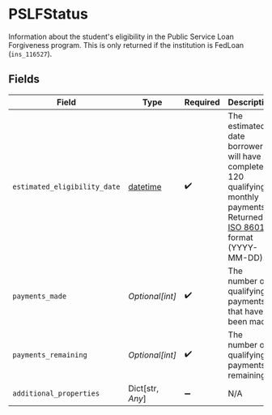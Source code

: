 # PSLFStatus

Information about the student's eligibility in the Public Service Loan Forgiveness program. This is only returned if the institution is FedLoan (`ins_116527`). 


## Fields

| Field                                                                                                                                                             | Type                                                                                                                                                              | Required                                                                                                                                                          | Description                                                                                                                                                       |
| ----------------------------------------------------------------------------------------------------------------------------------------------------------------- | ----------------------------------------------------------------------------------------------------------------------------------------------------------------- | ----------------------------------------------------------------------------------------------------------------------------------------------------------------- | ----------------------------------------------------------------------------------------------------------------------------------------------------------------- |
| `estimated_eligibility_date`                                                                                                                                      | [datetime](https://docs.python.org/3/library/datetime.html#datetime-objects)                                                                                      | :heavy_check_mark:                                                                                                                                                | The estimated date borrower will have completed 120 qualifying monthly payments. Returned in [ISO 8601](https://wikipedia.org/wiki/ISO_8601) format (YYYY-MM-DD). |
| `payments_made`                                                                                                                                                   | *Optional[int]*                                                                                                                                                   | :heavy_check_mark:                                                                                                                                                | The number of qualifying payments that have been made.                                                                                                            |
| `payments_remaining`                                                                                                                                              | *Optional[int]*                                                                                                                                                   | :heavy_check_mark:                                                                                                                                                | The number of qualifying payments remaining.                                                                                                                      |
| `additional_properties`                                                                                                                                           | Dict[str, *Any*]                                                                                                                                                  | :heavy_minus_sign:                                                                                                                                                | N/A                                                                                                                                                               |